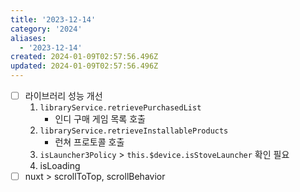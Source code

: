 ```yaml
---
title: '2023-12-14'
category: '2024'
aliases:
  - '2023-12-14'
created: 2024-01-09T02:57:56.496Z
updated: 2024-01-09T02:57:56.496Z
---
```


- [ ] 라이브러리 성능 개선
  1.  `libraryService.retrievePurchasedList`
      - 인디 구매 게임 목록 호출
  2.  `libraryService.retrieveInstallableProducts`
      - 런쳐 프로토콜 호출
  3.  `isLauncher3Policy` > `this.$device.isStoveLauncher` 확인 필요
  4.  isLoading
- [ ] nuxt > scrollToTop, scrollBehavior
